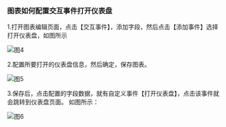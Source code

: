 ### 图表如何配置交互事件打开仪表盘

1.打开图表编辑页面，点击【交互事件】，添加字段，然后点击【添加事件】选择打开仪表盘，如图所示

![图4](/img/src/visulization/interactionEvent/event4.png)

2.配置所要打开的仪表盘信息，然后确定，保存图表。

![图5](/img/src/visulization/interactionEvent/event5.png)

3.保存后，点击配置的字段数据，就有自定义事件【打开仪表盘】，点击该事件就会跳转到仪表盘页面。
如图所示：

![图6](/img/src/visulization/interactionEvent/event6.png)
